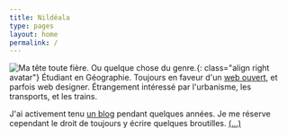 ```yaml
---
title: Nildëala
type: pages
layout: home
permalink: /
---
```

![Ma tête toute fière. Ou quelque chose du genre.](/images/layout/logos/pride-look-v2-logo.png){: class="align right avatar"} Étudiant en Géographie. Toujours en faveur d'un [web ouvert](https://www.mozilla.org/fr/about/manifesto/), et parfois web designer. Étrangement intéressé par l'urbanisme, les transports, et les trains.

J'ai activement tenu [un blog](/fr/archive) pendant quelques années. Je me réserve cependant le droit de toujours y écrire quelques broutilles. [(...)](/fr/about)

<!--<span style="opacity:.5;"><span class="octicon octicon-location"></span> Lyon, France.</span>-->

